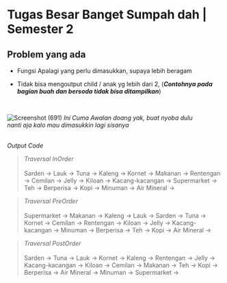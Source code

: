 # Tugas Besar Banget Sumpah dah | Semester 2

## Problem yang ada

- Fungsi Apalagi yang perlu dimasukkan, supaya lebih beragam

- Tidak bisa mengoutput child / anak yg lebih dari 2, (**_Contohnya pada bagian buah dan bersoda tidak bisa ditampilkan_**)
<br>

![Screenshot (691)](https://github.com/iniparhan/Tugas-Besar-Banget-Semester-2/assets/105894704/d438d80f-cf72-4f19-9ede-18df20b4d856)
_Ini Cuma Awalan doang yak, buat nyoba dulu_ <br>
_nanti aja kalo mau dimasukkin lagi sisanya_ 

<br> _Output Code_ <br>
> _Traversal InOrder_ <br><br> Sarden -> Lauk -> Tuna -> Kaleng -> Kornet -> Makanan -> Rentengan -> Cemilan -> Jelly -> Kiloan -> Kacang-kacangan -> Supermarket -> Teh -> Berperisa -> Kopi -> Minuman -> Air Mineral -> 

> _Traversal PreOrder_ <br><br> Supermarket -> Makanan -> Kaleng -> Lauk -> Sarden -> Tuna -> Kornet -> Cemilan -> Rentengan -> Kiloan -> Jelly -> Kacang-kacangan -> Minuman -> Berperisa -> Teh -> Kopi -> Air Mineral -> 

> _Traversal PostOrder_ <br><br> Sarden -> Tuna -> Lauk -> Kornet -> Kaleng -> Rentengan -> Jelly -> Kacang-kacangan -> Kiloan -> Cemilan -> Makanan -> Teh -> Kopi -> Berperisa -> Air Mineral -> Minuman -> Supermarket ->

